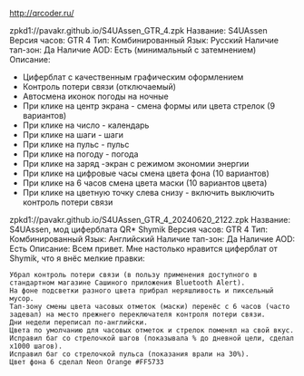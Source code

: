 http://qrcoder.ru/

zpkd1://pavakr.github.io/S4UAssen_GTR_4.zpk
Название: S4UAssen
Версия часов: GTR 4
Тип: Комбинированный
Язык: Русский
Наличие тап-зон: Да
Наличие AOD: Есть (минимальный с затемнением)
Описание:
- Циферблат с качественным графическим оформлением
- Контроль потери связи (отключаемый)
- Автосмена иконок погоды на ночные
- При клике на центр экрана - смена формы или цвета стрелок (9 вариантов)
- При клике на число - календарь
- При клике на шаги - шаги
- При клике на пульс - пульс
- При клике на погоду - погода
- При клике на заряд -экран с режимом экономии энергии
- При клике на цифровые часы смена цвета фона (10 вариантов)
- При клике на 6 часов смена цвета маски (10 вариантов цвета)
- При клике на цветную точку слева снизу - включить выключить контроль потери связи

zpkd1://pavakr.github.io/S4UAssen_GTR_4_20240620_2122.zpk
Название: S4UAssen, мод циферблата QR* Shymik
Версия часов: GTR 4
Тип: Комбинированный
Язык: Английский
Наличие тап-зон: Да
Наличие AOD: Есть
Описание:
Всем привет. Мне настолько нравится циферблат от Shymik, что я внёс мелкие правки:

    Убрал контроль потери связи (в пользу применения доступного в стандартном магазине Сашиного приложения Bluetooth Alert).
    На фоне подсветки разного цвета прибрал неряшливость и пиксельный мусор.
    Тап-зону смены цвета часовых отметок (маски) перенёс с 6 часов (часто задевал) на место прежнего переключателя контроля потери связи.
    Дни недели переписал по-английски.
    Цвета по умолчанию для часовых отметок и стрелок поменял на свой вкус.
    Исправил баг со стрелочкой шагов (показывала % до дневной цели, сделал x1000 шагов).
    Исправил баг со стрелочкой пульса (показания врали на 30%).
    Цвет фона 6 сделал Neon Orange #FF5733

    
